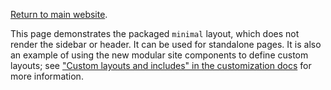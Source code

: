 ---
---

[Return to main website]({{site.baseurl}}/).

This page demonstrates the packaged `minimal` layout, which does not render the sidebar or header. It can be used for standalone pages. It is also an example of using the new modular site components to define custom layouts; see ["Custom layouts and includes" in the customization docs]({{site.baseurl}}/docs/customization/#custom-layouts-and-includes) for more information.
